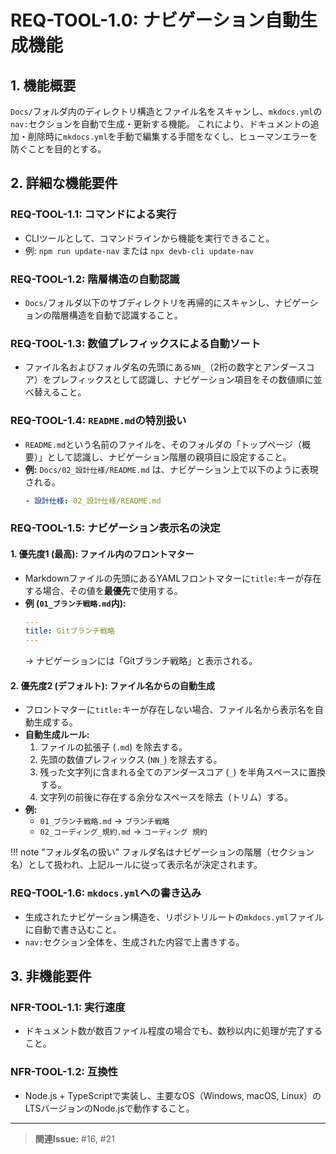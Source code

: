 # REQ-TOOL-1.0: ナビゲーション自動生成機能 <a id="REQ-TOOL-1.0"></a>

## 1. 機能概要

`Docs/`フォルダ内のディレクトリ構造とファイル名をスキャンし、`mkdocs.yml`の`nav:`セクションを自動で生成・更新する機能。
これにより、ドキュメントの追加・削除時に`mkdocs.yml`を手動で編集する手間をなくし、ヒューマンエラーを防ぐことを目的とする。

## 2. 詳細な機能要件

### REQ-TOOL-1.1: コマンドによる実行 <a id="REQ-TOOL-1.1"></a>
-   CLIツールとして、コマンドラインから機能を実行できること。
-   例: `npm run update-nav` または `npx devb-cli update-nav`

### REQ-TOOL-1.2: 階層構造の自動認識 <a id="REQ-TOOL-1.2"></a>
-   `Docs/`フォルダ以下のサブディレクトリを再帰的にスキャンし、ナビゲーションの階層構造を自動で認識すること。

### REQ-TOOL-1.3: 数値プレフィックスによる自動ソート <a id="REQ-TOOL-1.3"></a>
-   ファイル名およびフォルダ名の先頭にある`NN_`（2桁の数字とアンダースコア）をプレフィックスとして認識し、ナビゲーション項目をその数値順に並べ替えること。

### REQ-TOOL-1.4: `README.md`の特別扱い <a id="REQ-TOOL-1.4"></a>
-   `README.md`という名前のファイルを、そのフォルダの「トップページ（概要）」として認識し、ナビゲーション階層の親項目に設定すること。
-   **例:** `Docs/02_設計仕様/README.md` は、ナビゲーション上で以下のように表現される。
    ```yaml
    - 設計仕様: 02_設計仕様/README.md
    ```

### REQ-TOOL-1.5: ナビゲーション表示名の決定 <a id="REQ-TOOL-1.5"></a>
#### 1.  **優先度1 (最高): ファイル内のフロントマター**
-   Markdownファイルの先頭にあるYAMLフロントマターに`title:`キーが存在する場合、その値を**最優先**で使用する。
-   **例 (`01_ブランチ戦略.md`内):**
    ```yaml
    ---
    title: Gitブランチ戦略
    ---
    ```
    → ナビゲーションには「Gitブランチ戦略」と表示される。

#### 2.  **優先度2 (デフォルト): ファイル名からの自動生成**
-   フロントマターに`title:`キーが存在しない場合、ファイル名から表示名を自動生成する。
-   **自動生成ルール:**
    1.  ファイルの拡張子 (`.md`) を除去する。
    2.  先頭の数値プレフィックス (`NN_`) を除去する。
    3.  残った文字列に含まれる全てのアンダースコア (`_`) を半角スペースに置換する。
    4.  文字列の前後に存在する余分なスペースを除去（トリム）する。
-   **例:**
    *   `01_ブランチ戦略.md` → `ブランチ戦略`
    *   `02_コーディング_規約.md` → `コーディング 規約`

!!! note "フォルダ名の扱い"
    フォルダ名はナビゲーションの階層（セクション名）として扱われ、上記ルールに従って表示名が決定されます。

### REQ-TOOL-1.6: `mkdocs.yml`への書き込み <a id="REQ-TOOL-1.6"></a>
-   生成されたナビゲーション構造を、リポジトリルートの`mkdocs.yml`ファイルに自動で書き込むこと。
-   `nav:`セクション全体を、生成された内容で上書きする。

## 3. 非機能要件

### NFR-TOOL-1.1: 実行速度 <a id="NFR-TOOL-1.1"></a>
-   ドキュメント数が数百ファイル程度の場合でも、数秒以内に処理が完了すること。

### NFR-TOOL-1.2: 互換性 <a id="NFR-TOOL-1.2"></a>
-   Node.js + TypeScriptで実装し、主要なOS（Windows, macOS, Linux）のLTSバージョンのNode.jsで動作すること。

---
> **関連Issue:** #16, #21
